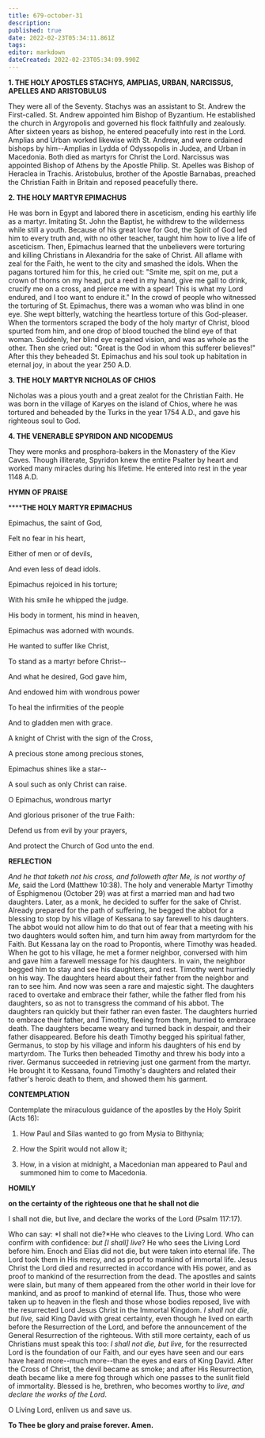 ```yaml
---
title: 679-october-31
description: 
published: true
date: 2022-02-23T05:34:11.861Z
tags: 
editor: markdown
dateCreated: 2022-02-23T05:34:09.990Z
---
```



**1. THE HOLY APOSTLES STACHYS, AMPLIAS, URBAN, NARCISSUS, APELLES AND ARISTOBULUS**

They were all of the Seventy. Stachys was an assistant to St. Andrew the First-called. St. Andrew appointed him Bishop of Byzantium. He established the church in Argyropolis and governed his flock faithfully and zealously. After sixteen years as bishop, he entered peacefully into rest in the Lord. Amplias and Urban worked likewise with St. Andrew, and were ordained bishops by him--Amplias in Lydda of Odyssopolis in Judea, and Urban in Macedonia. Both died as martyrs for Christ the Lord. Narcissus was appointed Bishop of Athens by the Apostle Philip. St. Apelles was Bishop of Heraclea in Trachis. Aristobulus, brother of the Apostle Barnabas, preached the Christian Faith in Britain and reposed peacefully there. 

**2. THE HOLY MARTYR EPIMACHUS**

He was born in Egypt and labored there in asceticism, ending his earthly life as a martyr. Imitating St. John the Baptist, he withdrew to the wilderness while still a youth. Because of his great love for God, the Spirit of God led him to every truth and, with no other teacher, taught him how to live a life of asceticism. Then, Epimachus learned that the unbelievers were torturing and killing Christians in Alexandria for the sake of Christ. All aflame with zeal for the Faith, he went to the city and smashed the idols. When the pagans tortured him for this, he cried out: "Smite me, spit on me, put a crown of thorns on my head, put a reed in my hand, give me gall to drink, crucify me on a cross, and pierce me with a spear! This is what my Lord endured, and I too want to endure it." In the crowd of people who witnessed the torturing of St. Epimachus, there was a woman who was blind in one eye. She wept bitterly, watching the heartless torture of this God-pleaser. When the tormentors scraped the body of the holy martyr of Christ, blood spurted from him, and one drop of blood touched the blind eye of that woman. Suddenly, her blind eye regained vision, and was as whole as the other. Then she cried out: "Great is the God in whom this sufferer believes!" After this they beheaded St. Epimachus and his soul took up habitation in eternal joy, in about the year 250 A.D.

**3. THE HOLY MARTYR NICHOLAS OF CHIOS**

Nicholas was a pious youth and a great zealot for the Christian Faith. He was born in the village of Karyes on the island of Chios, where he was tortured and beheaded by the Turks in the year 1754 A.D., and gave his righteous soul to God.

**4. THE VENERABLE SPYRIDON AND NICODEMUS**

They were monks and prosphora-bakers in the Monastery of the Kiev Caves. Though illiterate, Spyridon knew the entire Psalter by heart and worked many miracles during his lifetime. He entered into rest in the year 1148 A.D.



**HYMN OF PRAISE**

******THE HOLY MARTYR EPIMACHUS**

Epimachus, the saint of God,

Felt no fear in his heart,

Either of men or of devils,

And even less of dead idols.

Epimachus rejoiced in his torture;

With his smile he whipped the judge.

His body in torment, his mind in heaven,

Epimachus was adorned with wounds.

He wanted to suffer like Christ,

To stand as a martyr before Christ--

And what he desired, God gave him,

And endowed him with wondrous power

To heal the infirmities of the people 

And to gladden men with grace.

A knight of Christ with the sign of the Cross,

A precious stone among precious stones,

Epimachus shines like a star--

A soul such as only Christ can raise.

O Epimachus, wondrous martyr

And glorious prisoner of the true Faith:

Defend us from evil by your prayers,

And protect the Church of God unto the end.


**REFLECTION**

*And he that taketh not his cross, and followeth after Me, is not worthy of Me,* said the Lord (Matthew 10:38). The holy and venerable Martyr Timothy of Esphigmenou (October 29) was at first a married man and had two daughters. Later, as a monk, he decided to suffer for the sake of Christ. Already prepared for the path of suffering, he begged the abbot for a blessing to stop by his village of Kessana to say farewell to his daughters. The abbot would not allow him to do that out of fear that a meeting with his two daughters would soften him, and turn him away from martyrdom for the Faith. But Kessana lay on the road to Propontis, where Timothy was headed. When he got to his village, he met a former neighbor, conversed with him and gave him a farewell message for his daughters. In vain, the neighbor begged him to stay and see his daughters, and rest. Timothy went hurriedly on his way. The daughters heard about their father from the neighbor and ran to see him. And now was seen a rare and majestic sight. The daughters raced to overtake and embrace their father, while the father fled from his daughters, so as not to transgress the command of his abbot. The daughters ran quickly but their father ran even faster. The daughters hurried to embrace their father, and Timothy, fleeing from them, hurried to embrace death. The daughters became weary and turned back in despair, and their father disappeared. Before his death Timothy begged his spiritual father, Germanus, to stop by his village and inform his daughters of his end by martyrdom. The Turks then beheaded Timothy and threw his body into a river. Germanus succeeded in retrieving just one garment from the martyr. He brought it to Kessana, found Timothy's daughters and related their father's heroic death to them, and showed them his garment.



**CONTEMPLATION**

Contemplate the miraculous guidance of the apostles by the Holy Spirit (Acts 16):

1.  How Paul and Silas wanted to go from Mysia to Bithynia;

1.  How the Spirit would not allow it;

1.  How, in a vision at midnight, a Macedonian man appeared to Paul and summoned him to come to Macedonia.



**HOMILY**

**on the certainty of the righteous one that he shall not die**

I shall not die, but live, and declare the works of the Lord (Psalm 117:17).

Who can say: *I shall not die?*He who cleaves to the Living Lord. Who can confirm with confidence: *but [I shall] live*? He who sees the Living Lord before him. Enoch and Elias did not die, but were taken into eternal life. The Lord took them in His mercy, and as proof to mankind of immortal life. Jesus Christ the Lord died and resurrected in accordance with His power, and as proof to mankind of the resurrection from the dead. The apostles and saints were slain, but many of them appeared from the other world in their love for mankind, and as proof to mankind of eternal life. Thus, those who were taken up to heaven in the flesh and those whose bodies reposed, live with the resurrected Lord Jesus Christ in the Immortal Kingdom. *I shall not die, but live,* said King David with great certainty, even though he lived on earth before the Resurrection of the Lord, and before the announcement of the General Resurrection of the righteous. With still more certainty, each of us Christians must speak this too: *I shall not die, but live,* for the resurrected Lord is the foundation of our Faith, and our eyes have seen and our ears have heard more--much more--than the eyes and ears of King David. After the Cross of Christ, the devil became as smoke; and after His Resurrection, death became like a mere fog through which one passes to the sunlit field of immortality. Blessed is he, brethren, who becomes worthy to *live, and declare the works of the Lord*.

O Living Lord, enliven us and save us.

**To Thee be glory and praise forever. Amen.**
